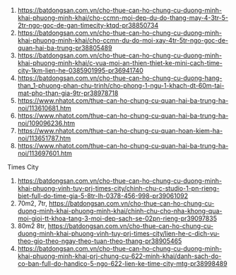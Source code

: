 1. https://batdongsan.com.vn/cho-thue-can-ho-chung-cu-duong-minh-khai-phuong-minh-khai/cho-ccmn-moi-dep-du-do-thang-may-4-3tr-5-2tr-ngo-goc-de-gan-timecity-ktqd-pr38850734
2. https://batdongsan.com.vn/cho-thue-can-ho-chung-cu-duong-minh-khai-phuong-minh-khai/cho-ccmn-du-do-moi-xay-4tr-5tr-ngo-goc-de-quan-hai-ba-trung-pr38805489
3. https://batdongsan.com.vn/cho-thue-can-ho-chung-cu-duong-minh-khai-phuong-minh-khai/c-vua-moi-an-thien-thiet-ke-mini-cach-time-city-1km-lien-he-0385901995-pr36941740
4. https://batdongsan.com.vn/cho-thue-can-ho-chung-cu-duong-hang-than_1-phuong-phan-chu-trinh/cho-phong-1-ngu-1-khach-dt-60m-tai-mat-pho-than-gia-9tr-pr38978718
5. https://www.nhatot.com/thue-can-ho-chung-cu-quan-hai-ba-trung-ha-noi/113610681.htm
6. https://www.nhatot.com/thue-can-ho-chung-cu-quan-hai-ba-trung-ha-noi/109096236.htm
7. https://www.nhatot.com/thue-can-ho-chung-cu-quan-hoan-kiem-ha-noi/113651787.htm
8. https://www.nhatot.com/thue-can-ho-chung-cu-quan-hai-ba-trung-ha-noi/113697601.htm

Times City

1. https://batdongsan.com.vn/cho-thue-can-ho-chung-cu-duong-minh-khai-phuong-vinh-tuy-prj-times-city/chinh-chu-c-studio-1-pn-rieng-biet-full-do-time-gia-5-8tr-lh-0378-456-998-pr39061092
2. 70m2, 7tr, https://batdongsan.com.vn/cho-thue-can-ho-chung-cu-duong-minh-khai-phuong-minh-khai/chinh-chu-cho-nha-khong-qua-moi-gioi-tt-khoa-tang-3-moi-dep-sach-se-02pn-rieng-pr39097835
3. 80m2 8tr, https://batdongsan.com.vn/cho-thue-can-ho-chung-cu-duong-minh-khai-phuong-vinh-tuy-prj-times-city/lien-he-c-dich-vu-theo-gio-theo-ngay-theo-tuan-theo-thang-pr38905465
4. https://batdongsan.com.vn/cho-thue-can-ho-chung-cu-duong-minh-khai-phuong-minh-khai-prj-chung-cu-622-minh-khai/danh-sach-do-co-ban-full-do-handico-5-ngo-622-lien-ke-time-city-mtg-pr38998489
